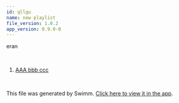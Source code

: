 ```yaml
---
id: qllgu
name: new playlist
file_version: 1.0.2
app_version: 0.9.0-0
---
```


<!-- Intro - Do not remove this comment -->
eran

<br/>

<!-- Steps - Do not remove this comment -->
1. [AAA bbb ccc](aaa-bbb-ccc.0r9qv.sw.md)


<br/>

This file was generated by Swimm. [Click here to view it in the app](http://localhost:5000/repos/Z2l0aHViJTNBJTNBdDElM0ElM0FlcmFuLXN3aW1t/docs/qllgu).